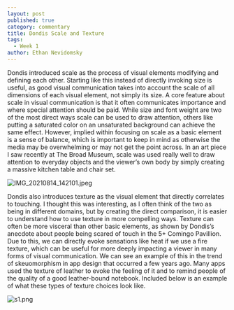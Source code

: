 ```yaml
---
layout: post
published: true
category: commentary
title: Dondis Scale and Texture
tags:
  - Week 1
author: Ethan Nevidomsky
---
```

Dondis introduced scale as the process of visual elements modifying and defining each other. Starting like this instead of directly invoking size is useful, as good visual communication takes into account the scale of all dimensions of each visual element, not simply its size. A core feature about scale in visual communication is that it often communicates importance and where special attention should be paid. While size and font weight are two of the most direct ways scale can be used to draw attention, others like putting a saturated color on an unsaturated background can achieve the same effect. However, implied within focusing on scale as a basic element is a sense of balance, which is important to keep in mind as otherwise the media may be overwhelming or may not get the point across. In an art piece I saw recently at The Broad Museum, scale was used really well to draw attention to everyday objects and the viewer’s own body by simply creating a massive kitchen table and chair set.

![IMG_20210814_142101.jpeg]({{site.baseurl}}/assets/IMG_20210814_142101.jpeg)


Dondis also introduces texture as the visual element that directly correlates to touching. I thought this was interesting, as I often think of the two as being in different domains, but by creating the direct comparison, it is easier to understand how to use texture in more compelling ways. Texture can often be more visceral than other basic elements, as shown by Dondis’s anecdote about people being scared of touch in the 5+ Comingo Pavillion. Due to this, we can directly evoke sensations like heat if we use a fire texture, which can be useful for more deeply impacting a viewer in many forms of visual communication. We can see an example of this in the trend of skeuomorphism in app design that occurred a few years ago. Many apps used the texture of leather to evoke the feeling of it and to remind people of the quality of a good leather-bound notebook. Included below is an example of what these types of texture choices look like.

![s1.png]({{site.baseurl}}/assets/s1.png)



